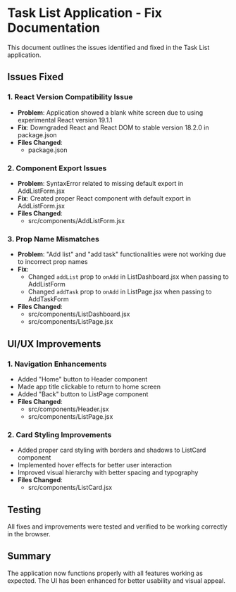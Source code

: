 # Task List Application - Fix Documentation

This document outlines the issues identified and fixed in the Task List application.

## Issues Fixed

### 1. React Version Compatibility Issue
- **Problem**: Application showed a blank white screen due to using experimental React version 19.1.1
- **Fix**: Downgraded React and React DOM to stable version 18.2.0 in package.json
- **Files Changed**: 
  - package.json

### 2. Component Export Issues
- **Problem**: SyntaxError related to missing default export in AddListForm.jsx
- **Fix**: Created proper React component with default export in AddListForm.jsx
- **Files Changed**:
  - src/components/AddListForm.jsx

### 3. Prop Name Mismatches
- **Problem**: "Add list" and "add task" functionalities were not working due to incorrect prop names
- **Fix**: 
  - Changed `addList` prop to `onAdd` in ListDashboard.jsx when passing to AddListForm
  - Changed `addTask` prop to `onAdd` in ListPage.jsx when passing to AddTaskForm
- **Files Changed**:
  - src/components/ListDashboard.jsx
  - src/components/ListPage.jsx

## UI/UX Improvements

### 1. Navigation Enhancements
- Added "Home" button to Header component
- Made app title clickable to return to home screen
- Added "Back" button to ListPage component
- **Files Changed**:
  - src/components/Header.jsx
  - src/components/ListPage.jsx

### 2. Card Styling Improvements
- Added proper card styling with borders and shadows to ListCard component
- Implemented hover effects for better user interaction
- Improved visual hierarchy with better spacing and typography
- **Files Changed**:
  - src/components/ListCard.jsx

## Testing
All fixes and improvements were tested and verified to be working correctly in the browser.

## Summary
The application now functions properly with all features working as expected. The UI has been enhanced for better usability and visual appeal.